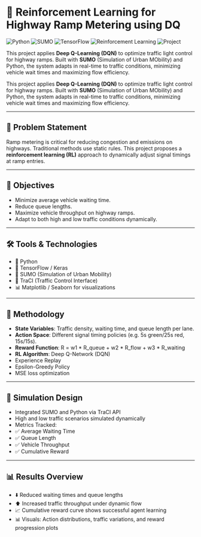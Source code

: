 # 🚦 Reinforcement Learning for Highway Ramp Metering using DQ
![Python](https://img.shields.io/badge/Python-3.8+-blue?logo=python)
![SUMO](https://img.shields.io/badge/SUMO-Traffic%20Simulator-4B0082?logo=transportation)
![TensorFlow](https://img.shields.io/badge/TensorFlow-2.x-orange?logo=tensorflow)
![Reinforcement Learning](https://img.shields.io/badge/Reinforcement%20Learning-DQN-green?logo=openai)
![Project](https://img.shields.io/badge/Academic-Project-lightgrey)

This project applies **Deep Q-Learning (DQN)** to optimize traffic light control for highway ramps. Built with **SUMO** (Simulation of Urban MObility) and Python, the system adapts in real-time to traffic conditions, minimizing vehicle wait times and maximizing flow efficiency.


This project applies **Deep Q-Learning (DQN)** to optimize traffic light control for highway ramps. Built with **SUMO** (Simulation of Urban MObility) and Python, the system adapts in real-time to traffic conditions, minimizing vehicle wait times and maximizing flow efficiency.

---

## 🧠 Problem Statement

Ramp metering is critical for reducing congestion and emissions on highways. Traditional methods use static rules. This project proposes a **reinforcement learning (RL)** approach to dynamically adjust signal timings at ramp entries.

---

## 🎯 Objectives

- Minimize average vehicle waiting time.
- Reduce queue lengths.
- Maximize vehicle throughput on highway ramps.
- Adapt to both high and low traffic conditions dynamically.

---

## 🛠️ Tools & Technologies

- 🐍 Python
- 🧠 TensorFlow / Keras
- 🚦 SUMO (Simulation of Urban Mobility)
- 🔁 TraCI (Traffic Control Interface)
- 📊 Matplotlib / Seaborn for visualizations

---

## 📐 Methodology

- **State Variables**: Traffic density, waiting time, and queue length per lane.
- **Action Space**: Different signal timing policies (e.g. 5s green/25s red, 15s/15s).
- **Reward Function**:
  R = w1 * R_queue + w2 * R_flow + w3 * R_waiting
- **RL Algorithm**: Deep Q-Network (DQN)
- Experience Replay
- Epsilon-Greedy Policy
- MSE loss optimization

---

## 🧪 Simulation Design

- Integrated SUMO and Python via TraCI API
- High and low traffic scenarios simulated dynamically
- Metrics Tracked:
- ✅ Average Waiting Time
- ✅ Queue Length
- ✅ Vehicle Throughput
- ✅ Cumulative Reward

---

## 📊 Results Overview

- ⬇️ Reduced waiting times and queue lengths
- ⬆️ Increased traffic throughput under dynamic flow
- 📈 Cumulative reward curve shows successful agent learning
- 📊 Visuals: Action distributions, traffic variations, and reward progression plots



